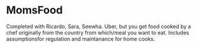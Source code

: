 # MomsFood
Completed with Ricardo, Sara, Seewha.
Uber, but you get food cooked by a chef originally from the country from which/meal you want to eat. Includes assumptionsfor regulation and maintanance for home cooks.



